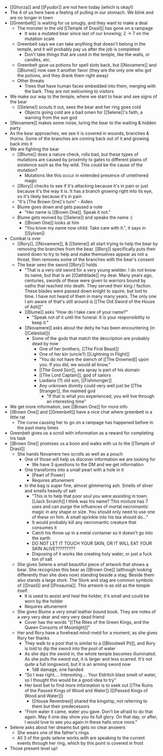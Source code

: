 - [[Ghorza]] and [[Fyudor]] are not here today (which is okay!)
- The 4 of us here have a feeling of pulling in our stomach. We blink and are no longer in town
- [[Greenbelt]] is waiting for us smugly, and they want to make a deal
	- The monster in the old [[Temple of Drasil]] has gone on a rampage
		- It was a mutated bear since last of our knowing; 2 -> 7 on the mutation scale
	- Greenbelt says we can take anything that doesn't belong in the temple, and it will probably pay us after the job is completed
		- Don't take things that are used in the temple, like the walls, or candles, etc.
	- Greenbelt gave us potions for spell slots back, but [[Novamere]] and [[Blume]] now owe it another favor (they are the only one who got the potions, and they drank them right away)
	- Other threats
		- Trees that have human faces embedded into them, merging with the bark. They are not welcoming to visitors
- We make our way to the temple, where we start to hear and see signs of the bear
	- [[Selene]] scouts it out, sees the bear and her ring goes cold
		- Objects going cold are a bad omen for [[Selene]]'s faith, a warning from the sun god
- [[Novamere]] makes some noise, luring the bear to the waiting & hidden party
- As the bear approaches, we see it is covered in wounds, branches & thorns. Some of the branches are coming back out of it and growing back into it
- We are fighting the bear
	- [[Blume]] does a nature check, rolls bad, but these types of mutations are caused by proximity to gates to different plains of existence such as the fey wild. This could be the cause of the mutation?
		- Mutations like this occur in extended presence of untethered magic
	- [[Rory]] checks to see if it's attacking because it's in pain or just because it's the way it is. It has a branch growing right into its eye, so it's likely because it's in pain
	- "It's [The Brown One]'s turn" - Aiden
	- Blume goes down and gets passed a note 
		- "Her name is [[Brown One]]. Speak it not."
	- Blume gets revived by [[Selene]] and speaks the name :) 
		- [[Brown One]] looks at him
		- "You know my name now child. Take care with it.", it says in [[Sylvan]]
- Combat is over
	- [[Rory]], [[Novamere]], & [[Selene]] all start trying to help the bear by removing the branches from the bear. [[Rory]] specifically puts their sword down to try to help and make themselves appear as not a threat, then removes some of the branches with the bear's consent
	- The bear sees the sword [[Rory]] holds
		- "That is a very old sword for a very young wielder. I do not know its name, but that is an [[Oathblade]] my dear. Many years ago, centuries, swords of these were given to warriors bound by oaths that reached into death. They served their king / faction. These blades were passed down knight to squire, but lost to time. I have not heard of them in many many years. The only one I am aware of that's still around is [[The Old Sword of the House of Ash]]"
		- [[Blume]] asks "How do I take care of your name?"
			- "Speak not of it until the funeral. It is your responsibility to keep it."
		- [[Novamere]] asks about the deity he has been encountering (in [[Celestial]])
			- Some of the gods that match the description are probably dead by now
				- One of her brothers, [[The First Beast]]
				- One of her kin (uncle?) [[Lightning in Flight]]
				- "You do not have the stench of [[The Drowned]] upon you. If you did, we would all know."
				- [[The Good Son]], sea spray is part of his domain
				- [[The Lord Captain]], god of sailors
				- Liadians (?) old son, [[Fishmonger]]
				- Any unknown divinity could very well just be [[The Stranger]], the maimed god
					- "If that is what you experienced, you will live through an interesting time"
- We get more information, see [[Brown One]] for more info
- [[Brown One]] and [[Greenbelt]] have a nice chat where greenbelt is a little rat
	- The curse causing her to go on a rampage has happened before in the past many times
- Greenbelt gives us a scroll with information as a reward for completing his task
- [[Brown One]] promises us a boon and walks with us to the [[Temple of Drasil]]
	- She hands Novamere two scrolls as well as a pouch
		- One of those will help us discover information we are looking for
			- We have 3 questions to the DM and we get information 
		- One transforms into a small pearl with a hole in it
			- [Pearl of Power]
			- Requires attunement
		- In the bag is super fine, almost glimmering ash. Smells of sliver and smells heavily of salt
			- "This is to help that poor soul you were assisting in town. [[Jack Scratch]] I think was his name? This mixture has 7 uses and can purge the influences of mortal necromantic magic in any shape or size. You should only need to use one of these on him. A small sprinkle into his tea should do..."
			- It would probably kill any necromantic creature that consumes it
			- Catch his throw up in a metal container so it doesn't go into the earth
			- DO NOT LET IT TOUCH YOUR SKIN, OR IT WILL EAT YOUR SKIN ALIVE?????????
			- Disposing of it works like creating holy water, or just a fuck ton of salt
	- She gives Selene a small beautiful piece of artwork that shows a bear. She recognizes this bear as [[Brown One]] (although looking differently than she does now) standing beside a stag. Beside them also stands a large stork. The Stork and stag are common symbols of [[Drasil]] and [[Posaunia]]. This artwork is as old as the temple itself. 
		- It is used to assist and heal the holder, it's small and could be worn by the holder
		- Requires attunement
	- She gives Blume a very small leather bound book. They are notes of a very very dear and very very dead friend 
		- Cover has the words "[[The Rites of the Green Kings, and the Queen Consorts of Moonlight]]"
	- Her and Rory have a forehead mind-meld for a moment, as she gives Rory her thanks
		- They walk to a pool that is similar to a [[Bloodwell Pit]], and Rory is told to dip the sword into the pool of water
		- As she dips the sword in, the whole temple becomes illuminated. As she pulls the sword out, it is larger and less scarred. It's not quite a full longsword, but it is an arming sword now
			- 1d8 damage, one handed
		- "So I was right.... Interesting.... Your Eldritch blast smelt of water, so I thought this would be a good idea to try"
		- Her best bet to find more information is to seek out [[The Ruins of the Passed Kings of Wood and Water]] ([[Passed Kings of Wood and Water]])
			- [[House Reventree]] shared the kingship, not referring to them but their predecessors
		- "From water it came, water you gave. Don't be afraid to do that again. May it one day show you its full glory. On that day, or after, I would love to see you again in these halls once more."
- Selene asks about her dreams but gets no clear answers
	- She wears one of the father's rings
	- All 3 of the gods selene works with are speaking to the current events through her ring, which by this point is covered in frost
- Those present level up!